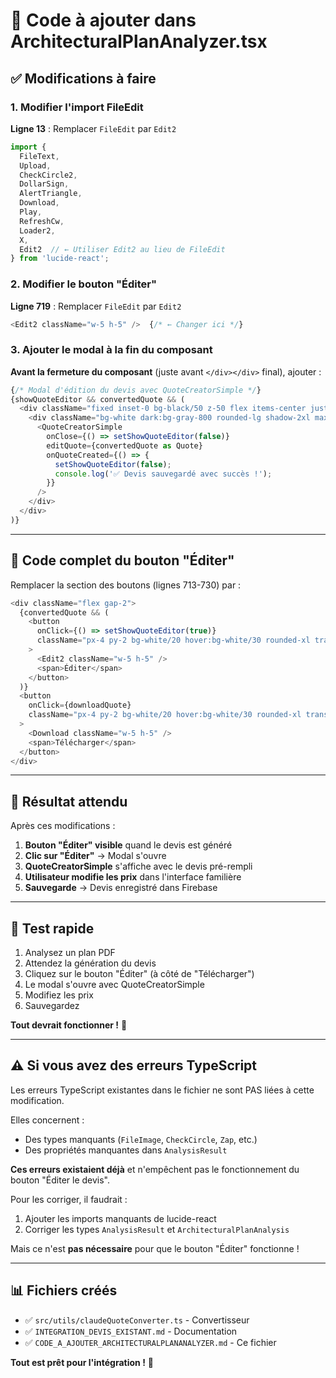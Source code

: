 # 🔧 Code à ajouter dans ArchitecturalPlanAnalyzer.tsx

## ✅ Modifications à faire

### **1. Modifier l'import FileEdit**

**Ligne 13** : Remplacer `FileEdit` par `Edit2`

```typescript
import {
  FileText,
  Upload,
  CheckCircle2,
  DollarSign,
  AlertTriangle,
  Download,
  Play,
  RefreshCw,
  Loader2,
  X,
  Edit2  // ← Utiliser Edit2 au lieu de FileEdit
} from 'lucide-react';
```

### **2. Modifier le bouton "Éditer"**

**Ligne 719** : Remplacer `FileEdit` par `Edit2`

```typescript
<Edit2 className="w-5 h-5" />  {/* ← Changer ici */}
```

### **3. Ajouter le modal à la fin du composant**

**Avant la fermeture du composant** (juste avant `</div></div>` final), ajouter :

```typescript
{/* Modal d'édition du devis avec QuoteCreatorSimple */}
{showQuoteEditor && convertedQuote && (
  <div className="fixed inset-0 bg-black/50 z-50 flex items-center justify-center p-4">
    <div className="bg-white dark:bg-gray-800 rounded-lg shadow-2xl max-w-7xl w-full max-h-[90vh] overflow-hidden">
      <QuoteCreatorSimple
        onClose={() => setShowQuoteEditor(false)}
        editQuote={convertedQuote as Quote}
        onQuoteCreated={() => {
          setShowQuoteEditor(false);
          console.log('✅ Devis sauvegardé avec succès !');
        }}
      />
    </div>
  </div>
)}
```

---

## 📝 Code complet du bouton "Éditer"

Remplacer la section des boutons (lignes 713-730) par :

```typescript
<div className="flex gap-2">
  {convertedQuote && (
    <button
      onClick={() => setShowQuoteEditor(true)}
      className="px-4 py-2 bg-white/20 hover:bg-white/30 rounded-xl transition-colors duration-200 flex items-center space-x-2"
    >
      <Edit2 className="w-5 h-5" />
      <span>Éditer</span>
    </button>
  )}
  <button
    onClick={downloadQuote}
    className="px-4 py-2 bg-white/20 hover:bg-white/30 rounded-xl transition-colors duration-200 flex items-center space-x-2"
  >
    <Download className="w-5 h-5" />
    <span>Télécharger</span>
  </button>
</div>
```

---

## 🎯 Résultat attendu

Après ces modifications :

1. **Bouton "Éditer" visible** quand le devis est généré
2. **Clic sur "Éditer"** → Modal s'ouvre
3. **QuoteCreatorSimple** s'affiche avec le devis pré-rempli
4. **Utilisateur modifie les prix** dans l'interface familière
5. **Sauvegarde** → Devis enregistré dans Firebase

---

## 🚀 Test rapide

1. Analysez un plan PDF
2. Attendez la génération du devis
3. Cliquez sur le bouton "Éditer" (à côté de "Télécharger")
4. Le modal s'ouvre avec QuoteCreatorSimple
5. Modifiez les prix
6. Sauvegardez

**Tout devrait fonctionner !** 🎉

---

## ⚠️ Si vous avez des erreurs TypeScript

Les erreurs TypeScript existantes dans le fichier ne sont PAS liées à cette modification.

Elles concernent :
- Des types manquants (`FileImage`, `CheckCircle`, `Zap`, etc.)
- Des propriétés manquantes dans `AnalysisResult`

**Ces erreurs existaient déjà** et n'empêchent pas le fonctionnement du bouton "Éditer le devis".

Pour les corriger, il faudrait :
1. Ajouter les imports manquants de lucide-react
2. Corriger les types `AnalysisResult` et `ArchitecturalPlanAnalysis`

Mais ce n'est **pas nécessaire** pour que le bouton "Éditer" fonctionne !

---

## 📊 Fichiers créés

- ✅ `src/utils/claudeQuoteConverter.ts` - Convertisseur
- ✅ `INTEGRATION_DEVIS_EXISTANT.md` - Documentation
- ✅ `CODE_A_AJOUTER_ARCHITECTURALPLANANALYZER.md` - Ce fichier

**Tout est prêt pour l'intégration !** 🚀
